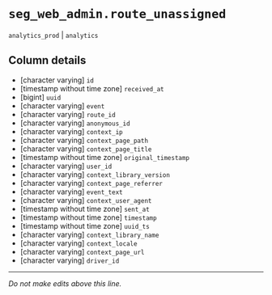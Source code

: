 # `seg_web_admin.route_unassigned`
`analytics_prod` | `analytics`

## Column details
* [character varying] `id`
* [timestamp without time zone] `received_at`
* [bigint]    `uuid`
* [character varying] `event`
* [character varying] `route_id`
* [character varying] `anonymous_id`
* [character varying] `context_ip`
* [character varying] `context_page_path`
* [character varying] `context_page_title`
* [timestamp without time zone] `original_timestamp`
* [character varying] `user_id`
* [character varying] `context_library_version`
* [character varying] `context_page_referrer`
* [character varying] `event_text`
* [character varying] `context_user_agent`
* [timestamp without time zone] `sent_at`
* [timestamp without time zone] `timestamp`
* [timestamp without time zone] `uuid_ts`
* [character varying] `context_library_name`
* [character varying] `context_locale`
* [character varying] `context_page_url`
* [character varying] `driver_id`

-------------------------------------------------------------------------------
*Do not make edits above this line.*
